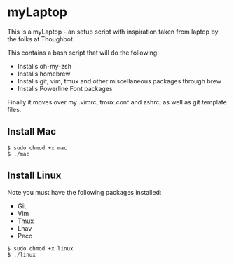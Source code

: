 myLaptop
======

This is a myLaptop - an setup script with inspiration taken from laptop by the folks at Thoughbot.

This contains a bash script that will do the following:

* Installs oh-my-zsh
* Installs homebrew
* Installs git, vim, tmux and other miscellaneous packages through brew
* Installs Powerline Font packages

Finally it moves over my .vimrc, tmux.conf and zshrc, as well as git template files.

Install Mac
-------

```
$ sudo chmod +x mac
$ ./mac
```

Install Linux
-------

Note you must have the following packages installed:

* Git
* Vim
* Tmux 
* Lnav
* Peco

```
$ sudo chmod +x linux
$ ./linux
```
